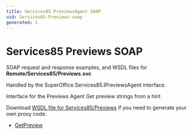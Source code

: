 ```yaml
---
title: Services85.PreviewsAgent SOAP
uid: Services85-Previews-soap
generated: 1
---
```


# Services85 Previews SOAP

SOAP request and response examples, and WSDL files for **Remote/Services85/Previews.svc**

Handled by the <see cref="T:SuperOffice.Services85.IPreviewsAgent">SuperOffice.Services85.IPreviewsAgent</see> interface.

Interface for the Previews Agent
Get preview strings from a hint

Download [WSDL file for Services85/Previews](../Services85-Previews.md) if you need to generate your own proxy code.

* [GetPreview](GetPreview.md)

